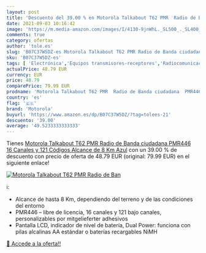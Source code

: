 ```yaml
---
layout: post
title: 'Descuento del 39.00 % en Motorola Talkabout T62 PMR  Radio de Ban'
date: 2021-09-03 10:16:42
image: 'https://m.media-amazon.com/images/I/4130-9jnWhL._SL500_._SL400_.jpg'
comments: true
category: ofertas
author: 'tole.es'
slug: 'B07C37W5DZ-es Motorola Talkabout T62 PMR Radio de Banda ciudadana PMR446...'
sku: 'B07C37W5DZ-es'
tags: [ 'Electrónica','Equipos transmisores-receptores','Radiocomunicación','motorola', ]
actualPrice: 48.79 EUR
currency: EUR
price: 48.79
comparePrice: 79.99 EUR
prodname: 'Motorola Talkabout T62 PMR  Radio de Banda ciudadana  PMR446  16 Canales y 121 Códigos  Alcance de 8 Km  Azul'
country: 'es'
flag: '🇪🇸'
brand: 'Motorola'
buyurl: 'https://www.amazon.es/dp/B07C37W5DZ/?tag=tolees-21'
descuento: '39.00'
average: '49.5233333333333'
---
```


Tienes [Motorola Talkabout T62 PMR  Radio de Banda ciudadana  PMR446  16 Canales y 121 Códigos  Alcance de 8 Km  Azul](https://www.amazon.es/dp/B07C37W5DZ/?tag=tolees-21) con un 39.00 % de descuento con precio de oferta de 48.79 EUR (original: 79.99 EUR) en el siguiente enlace!

[![Motorola Talkabout T62 PMR  Radio de Ban](https://m.media-amazon.com/images/I/4130-9jnWhL._SL500_._SL400_.jpg)](https://www.amazon.es/dp/B07C37W5DZ/?tag=tolees-21)

ℹ️:

- Alcance de hasta 8 Km, dependiendo del terreno y de las condiciones del entorno
- PMR446 – libre de licencia, 16 canales y 121 bajo canales, personalizables por mitgelieferter adhesivos
- Pantalla LCD, indicador de nivel de batería, Dual Power: funciona con pilas alcalinas AA estándar o baterías recargables NiMH

[🛒 Accede a la oferta!!](https://www.amazon.es/dp/B07C37W5DZ/?tag=tolees-21)
